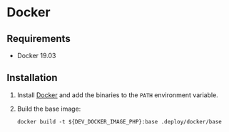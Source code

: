 # Docker

## Requirements

- Docker 19.03

## Installation

1. Install [Docker][docker-install] and add the binaries to the `PATH`
   environment variable.

1. Build the base image:

    ```
    docker build -t ${DEV_DOCKER_IMAGE_PHP}:base .deploy/docker/base
    ```

[docker-install]: https://docs.docker.com/install/
